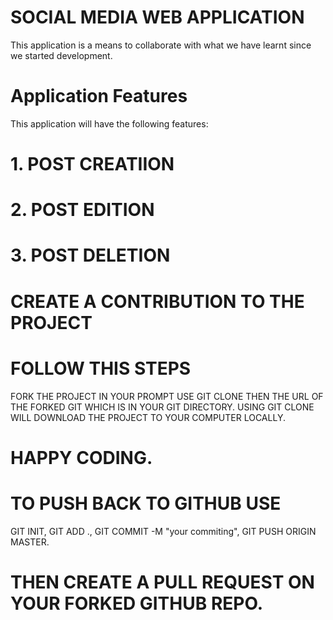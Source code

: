 # SOCIAL MEDIA WEB APPLICATION

This application is a means to collaborate with what we have learnt since we started development.

# Application Features

This application will have the following features:

# 1. POST CREATIION

# 2. POST EDITION

# 3. POST DELETION

# CREATE A CONTRIBUTION TO THE PROJECT

# FOLLOW THIS STEPS

FORK THE PROJECT
IN YOUR PROMPT USE GIT CLONE THEN THE URL OF THE FORKED GIT WHICH IS IN YOUR GIT DIRECTORY. USING GIT CLONE WILL DOWNLOAD THE PROJECT TO YOUR COMPUTER LOCALLY.

# HAPPY CODING.

# TO PUSH BACK TO GITHUB USE

GIT INIT, GIT ADD ., GIT COMMIT -M "your commiting", GIT PUSH ORIGIN MASTER.

# THEN CREATE A PULL REQUEST ON YOUR FORKED GITHUB REPO.
